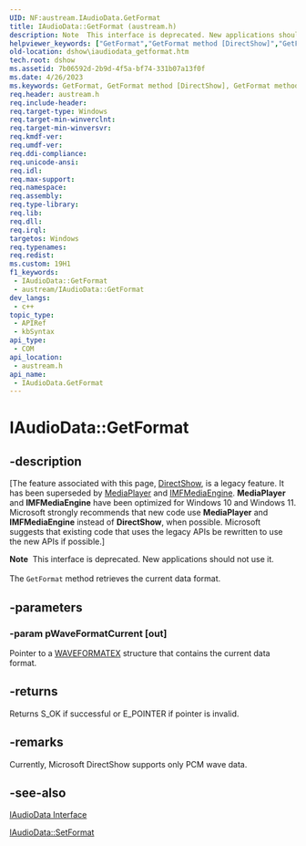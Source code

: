```yaml
---
UID: NF:austream.IAudioData.GetFormat
title: IAudioData::GetFormat (austream.h)
description: Note  This interface is deprecated. New applications should not use it. The GetFormat method retrieves the current data format.
helpviewer_keywords: ["GetFormat","GetFormat method [DirectShow]","GetFormat method [DirectShow]","IAudioData interface","IAudioData interface [DirectShow]","GetFormat method","IAudioData.GetFormat","IAudioData::GetFormat","IAudioDataGetFormat","austream/IAudioData::GetFormat","dshow.iaudiodata_getformat"]
old-location: dshow\iaudiodata_getformat.htm
tech.root: dshow
ms.assetid: 7b06592d-2b9d-4f5a-bf74-331b07a13f0f
ms.date: 4/26/2023
ms.keywords: GetFormat, GetFormat method [DirectShow], GetFormat method [DirectShow],IAudioData interface, IAudioData interface [DirectShow],GetFormat method, IAudioData.GetFormat, IAudioData::GetFormat, IAudioDataGetFormat, austream/IAudioData::GetFormat, dshow.iaudiodata_getformat
req.header: austream.h
req.include-header: 
req.target-type: Windows
req.target-min-winverclnt: 
req.target-min-winversvr: 
req.kmdf-ver: 
req.umdf-ver: 
req.ddi-compliance: 
req.unicode-ansi: 
req.idl: 
req.max-support: 
req.namespace: 
req.assembly: 
req.type-library: 
req.lib: 
req.dll: 
req.irql: 
targetos: Windows
req.typenames: 
req.redist: 
ms.custom: 19H1
f1_keywords:
 - IAudioData::GetFormat
 - austream/IAudioData::GetFormat
dev_langs:
 - c++
topic_type:
 - APIRef
 - kbSyntax
api_type:
 - COM
api_location:
 - austream.h
api_name:
 - IAudioData.GetFormat
---
```


# IAudioData::GetFormat


## -description

\[The feature associated with this page, [DirectShow](/windows/win32/directshow/directshow), is a legacy feature. It has been superseded by [MediaPlayer](/uwp/api/Windows.Media.Playback.MediaPlayer) and [IMFMediaEngine](/windows/win32/api/mfmediaengine/nn-mfmediaengine-imfmediaengine). **MediaPlayer** and **IMFMediaEngine** have been optimized for Windows 10 and Windows 11. Microsoft strongly recommends that new code use **MediaPlayer** and **IMFMediaEngine** instead of **DirectShow**, when possible. Microsoft suggests that existing code that uses the legacy APIs be rewritten to use the new APIs if possible.\]

<div class="alert"><b>Note</b>  This interface is deprecated. New applications should not use it.</div>
<div> </div>
The <code>GetFormat</code> method retrieves the current data format.

## -parameters

### -param pWaveFormatCurrent [out]

Pointer to a <a href="/previous-versions/dd757713(v=vs.85)">WAVEFORMATEX</a> structure that contains the current data format.

## -returns

Returns S_OK if successful or E_POINTER if pointer is invalid.

## -remarks

Currently, Microsoft DirectShow supports only PCM wave data.

## -see-also

<a href="/windows/desktop/api/austream/nn-austream-iaudiodata">IAudioData Interface</a>



<a href="/windows/desktop/api/austream/nf-austream-iaudiodata-setformat">IAudioData::SetFormat</a>